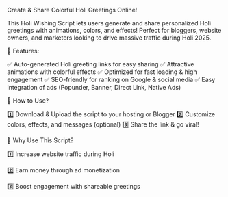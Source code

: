 Create & Share Colorful Holi Greetings Online!

This Holi Wishing Script lets users generate and share personalized Holi greetings with animations, colors, and effects! Perfect for bloggers, website owners, and marketers looking to drive massive traffic during Holi 2025.

🚀 Features:

✅ Auto-generated Holi greeting links for easy sharing
✅ Attractive animations with colorful effects
✅ Optimized for fast loading & high engagement
✅ SEO-friendly for ranking on Google & social media
✅ Easy integration of ads (Popunder, Banner, Direct Link, Native Ads)

🎯 How to Use?

1️⃣ Download & Upload the script to your hosting or Blogger
2️⃣ Customize colors, effects, and messages (optional)
3️⃣ Share the link & go viral! 


📢 Why Use This Script?

1️⃣ Increase website traffic during Holi

2️⃣ Earn money through ad monetization

3️⃣ Boost engagement with shareable greetings

